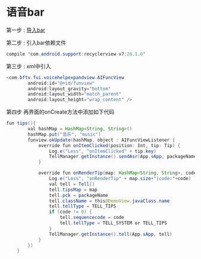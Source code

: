 
# 语音bar

第一步 : [导入bar](https://github.com/RiverrunNetwork/voicelink/blob/master/TellA/app/libs/voicehelpexpandview-release.aar)<br>

第二步 : 引入bar依赖文件
```java
compile 'com.android.support:recyclerview-v7:26.1.0'
```
第三步 : xml中引入
```java
<com.bftv.fui.voicehelpexpandview.AIFuncView
        android:id="@+id/funview"
        android:layout_gravity="bottom"
        android:layout_width="match_parent"
        android:layout_height="wrap_content" />
```

第四步 再界面的onCreate方法中添加如下代码
```java
fun tips(){
        val hashMap = HashMap<String, String>()
        hashMap.put("音乐", "music")
        funview.okUpdate(hashMap, object : AIFuncViewListener {
            override fun onItemClicked(position: Int, tip: Tip) {
                Log.e("Less", "onItemClicked" + tip.key)
                TellManager.getInstance().sendAsr(App.sApp, packageName, tip.key)
            }

            override fun onRenderTip(map: HashMap<String, String>, code: Int) {
                Log.e("Less", "onRenderTip" + map.size+"|code:"+code)
                val tell = Tell()
                tell.tipsMap = map
                tell.pck = packageName
                tell.className = this@DemoView.javaClass.name
                tell.tellType = TELL_TIPS
                if (code != 0) {
                    tell.sequencecode = code
                    tell.tellType = TELL_SYSTEM or TELL_TIPS
                }
                TellManager.getInstance().tell(App.sApp, tell)
            }
        })
    }
```


